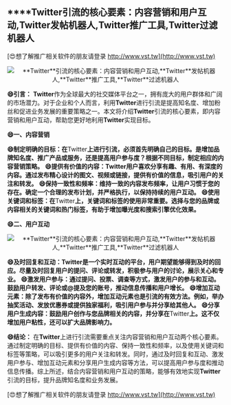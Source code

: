 ## ****Twitter**引流的核心要素：内容营销和用户互动,**Twitter**发帖机器人,**Twitter**推广工具,**Twitter**过滤机器人**

[😍想了解推广相关软件的朋友请登录 http://www.vst.tw](http://www.vst.tw)

 <center><img src="https://vst.tw/MP4/tuiguang/png/1.png" alt="**Twitter**引流的核心要素：内容营销和用户互动,**Twitter**发帖机器人,**Twitter**推广工具,**Twitter**过滤机器人"></center>

**😄引言：**
**Twitter**作为全球最大的社交媒体平台之一，拥有庞大的用户群体和广阔的市场潜力。对于企业和个人而言，利用**Twitter**进行引流是提高知名度、增加粉丝和促进业务发展的重要策略之一。本文将介绍**Twitter**引流的核心要素，即内容营销和用户互动，帮助您更好地利用**Twitter**实现目标。

**😄一、内容营销**

**😄制定明确的目标：在**Twitter**上进行引流，必须首先明确自己的目标。是增加品牌知名度、推广产品或服务，还是提高用户参与度？根据不同目标，制定相应的内容营销策略。**
**😄提供有价值的内容：**Twitter**用户喜欢分享有趣、有用、有深度的内容。通过发布精心设计的图文、视频或链接，提供有价值的信息，吸引用户的关注和转发。**
**😄保持一致性和频率：维持一致的内容发布频率，让用户习惯于您的存在。确定一个合理的发布计划，并严格执行，以保持持续的用户互动。**
**😄使用关键词和标签：在**Twitter**上，关键词和标签的使用非常重要。选择与您的品牌或内容相关的关键词和热门标签，有助于增加曝光度和搜索引擎优化效果。**

**😄二、用户互动**

 <center><img src="https://vst.tw/MP4/tuiguang/png/1.png" alt="**Twitter**引流的核心要素：内容营销和用户互动,**Twitter**发帖机器人,**Twitter**推广工具,**Twitter**过滤机器人"></center>

**😄及时回复和互动：**Twitter**是一个实时互动的平台，用户期望能够得到及时的回应。尽量及时回复用户的提问、评论或转发，积极参与用户的讨论，展示关心和专业。**
**😄激发用户参与：通过提问、投票、调查等方式，激发用户的参与和互动。鼓励用户转发、评论或@提及您的账号，推动信息传播和用户增长。**
**😄增加互动元素：除了发布有价值的内容外，增加互动元素也是引流的有效方法。例如，举办抽奖活动、发放优惠券或提供独家福利，吸引用户参与并分享给其他人。**
**😄分享用户生成内容：鼓励用户创作与您品牌相关的内容，并分享在**Twitter**上。这不仅增加用户粘性，还可以扩大品牌影响力。**

**😄结论：**
在**Twitter**上进行引流需要重点关注内容营销和用户互动两个核心要素。通过制定明确的目标、提供有价值的内容、保持一致性和频率，以及使用关键词和标签等策略，可以吸引更多的用户关注和转发。同时，通过及时回复和互动、激发用户参与、增加互动元素和分享用户生成内容等方法，可以提高用户参与度和推动信息传播。综上所述，结合内容营销和用户互动的策略，能够有效地实现**Twitter**引流的目标，提升品牌知名度和业务发展。

[😍想了解推广相关软件的朋友请登录 http://www.vst.tw](http://www.vst.tw)



